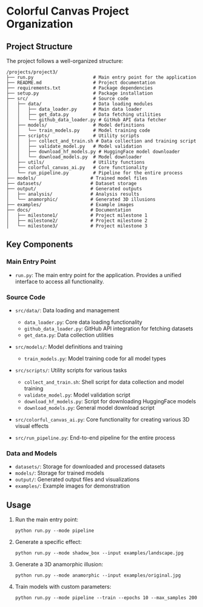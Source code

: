 # Colorful Canvas Project Organization

## Project Structure

The project follows a well-organized structure:

```
/projects/project3/
├── run.py                      # Main entry point for the application
├── README.md                   # Project documentation
├── requirements.txt            # Package dependencies
├── setup.py                    # Package installation
├── src/                        # Source code
│   ├── data/                   # Data loading modules
│   │   ├── data_loader.py      # Main data loader
│   │   ├── get_data.py         # Data fetching utilities
│   │   └── github_data_loader.py # GitHub API data fetcher
│   ├── models/                 # Model definitions
│   │   └── train_models.py     # Model training code
│   ├── scripts/                # Utility scripts
│   │   ├── collect_and_train.sh # Data collection and training script
│   │   ├── validate_model.py   # Model validation
│   │   ├── download_hf_models.py # HuggingFace model downloader
│   │   └── download_models.py  # Model downloader
│   ├── utils/                  # Utility functions
│   ├── colorful_canvas_ai.py   # Core functionality
│   └── run_pipeline.py         # Pipeline for the entire process
├── models/                    # Trained model files
├── datasets/                  # Dataset storage
├── output/                    # Generated outputs
│   ├── analysis/              # Analysis results
│   └── anamorphic/            # Generated 3D illusions
├── examples/                  # Example images
├── docs/                      # Documentation
│   ├── milestone1/            # Project milestone 1
│   ├── milestone2/            # Project milestone 2
│   └── milestone3/            # Project milestone 3
```

## Key Components

### Main Entry Point

- `run.py`: The main entry point for the application. Provides a unified interface to access all functionality.

### Source Code

- `src/data/`: Data loading and management
  - `data_loader.py`: Core data loading functionality
  - `github_data_loader.py`: GitHub API integration for fetching datasets
  - `get_data.py`: Data collection utilities
  
- `src/models/`: Model definitions and training
  - `train_models.py`: Model training code for all model types
  
- `src/scripts/`: Utility scripts for various tasks
  - `collect_and_train.sh`: Shell script for data collection and model training
  - `validate_model.py`: Model validation script
  - `download_hf_models.py`: Script for downloading HuggingFace models
  - `download_models.py`: General model download script
  
- `src/colorful_canvas_ai.py`: Core functionality for creating various 3D visual effects
- `src/run_pipeline.py`: End-to-end pipeline for the entire process

### Data and Models

- `datasets/`: Storage for downloaded and processed datasets
- `models/`: Storage for trained models
- `output/`: Generated output files and visualizations
- `examples/`: Example images for demonstration

## Usage

1. Run the main entry point:
   ```
   python run.py --mode pipeline
   ```

2. Generate a specific effect:
   ```
   python run.py --mode shadow_box --input examples/landscape.jpg
   ```

3. Generate a 3D anamorphic illusion:
   ```
   python run.py --mode anamorphic --input examples/original.jpg
   ```

4. Train models with custom parameters:
   ```
   python run.py --mode pipeline --train --epochs 10 --max_samples 200
   ``` 